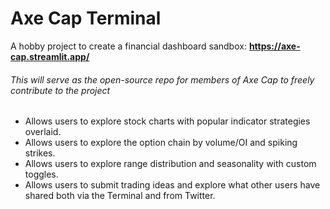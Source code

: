# Axe Cap Terminal
A hobby project to create a financial dashboard sandbox: **https://axe-cap.streamlit.app/**

###### This will serve as the open-source repo for members of Axe Cap to freely contribute to the project

* Allows users to explore stock charts with popular indicator strategies overlaid.
* Allows users to explore the option chain by volume/OI and spiking strikes.
* Allows users to explore range distribution and seasonality with custom toggles.
* Allows users to submit trading ideas and explore what other users have shared both via the Terminal and from Twitter.
